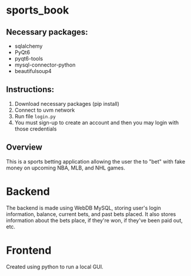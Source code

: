 # sports_book
## Necessary packages:
- sqlalchemy
- PyQt6
- pyqt6-tools
- mysql-connector-python
- beautifulsoup4

## Instructions:
1. Download necessary packages (pip install)
2. Connect to uvm network
3. Run file `login.py`
4. You must sign-up to create an account and then you may login with those credentials

## Overview
This is a sports betting application allowing the user the to "bet" with fake money on upcoming NBA, MLB, and NHL games. 

# Backend
The backend is made using WebDB MySQL, storing user's login information, balance, current bets, and past bets placed. It also stores information about the bets place, if they're won, if they've been paid out, etc. 

# Frontend
Created using python to run a local GUI.
